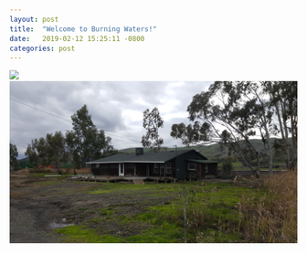 ```yaml
---
layout: post
title:  "Welcome to Burning Waters!"
date:   2019-02-12 15:25:11 -0800
categories: post
---
```


<div class="cssbox">
    <a id="image2" href="#image2"><img class="cssbox_thumb" src="photos/album/thumbs/20190211_151425.jpg" />
        <span class="cssbox_full"><img src="photos/album/20190211_151425.jpg" /></span>
    </a>
    <a class="cssbox_close" href="#void"></a>
</div>
